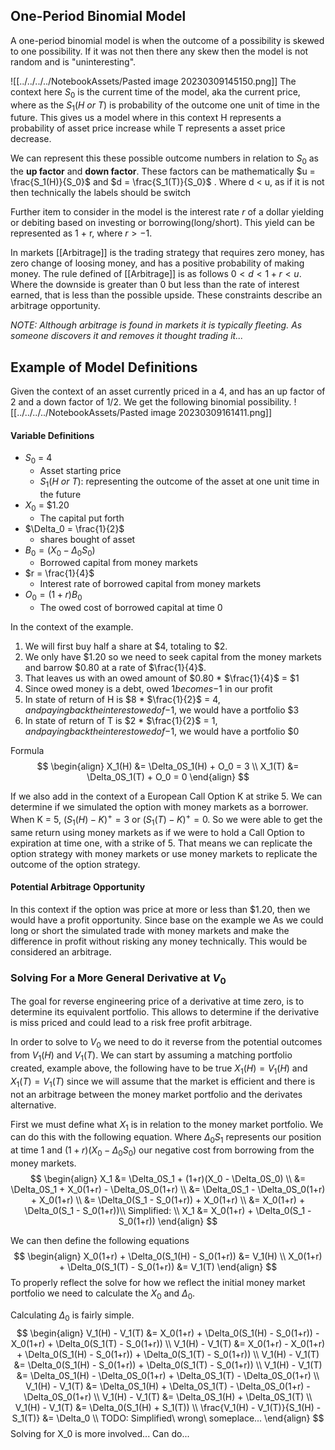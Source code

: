 ## One-Period Binomial Model
A one-period binomial model is when the outcome of a possibility is skewed to one possibility. If it was not then there any skew then the model is not random and is "uninteresting". 

![[../../../../NotebookAssets/Pasted image 20230309145150.png]]
The context here $S_0$ is the current time of the model, aka the current price, where as the $S_1(H\ or\ T)$ is probability of the outcome one unit of time in the future. This gives us a model where in this context H represents a probability of asset price increase while T represents a asset price decrease. 

We can represent this these possible outcome numbers in relation to $S_0$ as the **up factor** and **down factor**. These factors can be mathematically $u = \frac{S_1(H)}{S_0}$  and $d = \frac{S_1(T)}{S_0}$ . Where d < u, as if it is not then technically the labels should be switch

Further item to consider in the model is the interest rate $r$ of a dollar yielding or debiting based on investing or borrowing(long/short). This yield can be represented as 1 + r, where $r > -1$. 

In markets [[Arbitrage]] is the trading strategy that requires zero money, has zero change of loosing money, and has a positive probability of making money. The rule defined of [[Arbitrage]] is as follows $0 < d < 1+r < u$. Where the downside is greater than 0 but less than the rate of interest earned, that is less than the possible upside. These constraints describe an arbitrage opportunity.

_NOTE: Although arbitrage is found in markets it is typically fleeting. As someone discovers it and removes it thought trading it..._

## Example of Model Definitions
Given the context of an asset currently priced in a 4, and has an up factor of 2 and a down factor of 1/2. We get the following binomial possibility.
![[../../../../NotebookAssets/Pasted image 20230309161411.png]]

#### Variable Definitions 
* $S_0$ = $4$
    * Asset starting price
    * $S_1(H\ or\ T)$: representing the outcome of the asset at one unit time in the future
* $X_0$ = $1.20
    * The capital put forth
* $\Delta_0 = \frac{1}{2}$
    * shares bought of asset
* $B_0 = (X_0 - \Delta_0S_0)$
    * Borrowed capital from money markets
* $r = \frac{1}{4}$
    * Interest rate of borrowed capital from money markets
* $O_0 = (1+r)B_0$
    * The owed cost of borrowed capital at time 0

In the context of the example.
1) We will first buy half a share at $4, totaling to $2.
2) We only have $1.20 so we need to seek capital from the money markets and barrow $0.80 at a rate of $\frac{1}{4}$.
3) That leaves us with an owed amount of $0.80 * $\frac{1}{4}$ = $1
4) Since owed money is a debt, owed $1 becomes -$1 in our profit
5) In state of return of H is $8 * $\frac{1}{2}$ = $4, and paying back the interest owed of -$1, we would have a portfolio $3
6) In state of return of T is $2  * $\frac{1}{2}$ = $1, and paying back the interest owed of -$1, we would have a portfolio $0

Formula
$$
\begin{align}
X_1(H) &= \Delta_0S_1(H) + O_0 = 3 \\
X_1(T) &= \Delta_0S_1(T) + O_0 = 0
\end{align}
$$

If we also add in the context of a European Call Option K at strike 5. We can determine if we simulated the option with money markets as a borrower. When K = 5, $(S_1(H) - K)^+ = 3$ or $(S_1(T) - K)^+ = 0$. So we were able to get the same return using money markets as if we were to hold a Call Option to expiration at time one, with a strike of 5. That means we can replicate the option strategy with money markets or use money markets to replicate the outcome of the option strategy.

#### Potential Arbitrage Opportunity 
In this context if the option was price at more or less than $1.20, then we would have a profit opportunity. Since base on the example we  As we could long or short the simulated trade with money markets and make the difference in profit without risking any money technically. This would be considered an arbitrage.

### Solving For a More General Derivative at $V_0$
The goal for reverse engineering price of a derivative at time zero, is to determine its equivalent portfolio. This allows to determine if the derivative is miss priced and could lead to a risk free profit arbitrage. 

In order to solve to $V_0$ we need to do it reverse from the potential outcomes from $V_1(H)$ and $V_1(T)$. We can start by assuming a matching portfolio created, example above, the following have to be true $X_1(H) = V_1(H)$ and $X_1(T) = V_1(T)$ since we will assume that the market is efficient and there is not an arbitrage between the money market portfolio and the derivates alternative. 

First we must define what $X_1$ is in relation to the money market portfolio. We can do this with the following equation. Where $\Delta_0S_1$ represents our position at time 1 and $(1+r)(X_0 - \Delta_0S_0)$ our negative cost from borrowing from the money markets. 
$$
\begin{align}
X_1 &= \Delta_0S_1 + (1+r)(X_0 - \Delta_0S_0) \\
    &= \Delta_0S_1 + X_0(1+r) - \Delta_0S_0(1+r) \\
    &= \Delta_0S_1 - \Delta_0S_0(1+r) + X_0(1+r) \\
    &= \Delta_0(S_1 - S_0(1+r)) + X_0(1+r) \\
    &= X_0(1+r) + \Delta_0(S_1 - S_0(1+r))\\
    Simplified: \\
X_1 &= X_0(1+r) + \Delta_0(S_1 - S_0(1+r))
\end{align}
$$

We can then define the following equations
$$
\begin{align}
    X_0(1+r) + \Delta_0(S_1(H) - S_0(1+r)) &= V_1(H) \\
    X_0(1+r) + \Delta_0(S_1(T) - S_0(1+r)) &= V_1(T)
\end{align}
$$
To properly reflect the solve for how we reflect the initial money market portfolio we need to calculate the $X_0$ and $\Delta_0$.

Calculating $\Delta_0$ is fairly simple.
$$
\begin{align}
V_1(H) - V_1(T) &= X_0(1+r) + \Delta_0(S_1(H) - S_0(1+r)) -  X_0(1+r) + \Delta_0(S_1(T) - S_0(1+r)) \\ 
V_1(H) - V_1(T) &= X_0(1+r) - X_0(1+r) + \Delta_0(S_1(H) - S_0(1+r)) + \Delta_0(S_1(T) - S_0(1+r)) \\
V_1(H) - V_1(T) &= \Delta_0(S_1(H) - S_0(1+r)) + \Delta_0(S_1(T) - S_0(1+r)) \\
V_1(H) - V_1(T) &= \Delta_0S_1(H) - \Delta_0S_0(1+r) + \Delta_0S_1(T) - \Delta_0S_0(1+r) \\
V_1(H) - V_1(T) &= \Delta_0S_1(H) + \Delta_0S_1(T) - \Delta_0S_0(1+r) - \Delta_0S_0(1+r) \\
V_1(H) - V_1(T) &= \Delta_0S_1(H) + \Delta_0S_1(T) \\
V_1(H) - V_1(T) &= \Delta_0(S_1(H) + S_1(T)) \\
\frac{V_1(H) - V_1(T)}{S_1(H) - S_1(T)} &= \Delta_0 \\
TODO: Simplified\ wrong\ someplace...
\end{align}
$$
Solving for X_0 is more involved... Can do...
